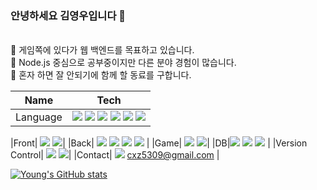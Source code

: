### 안녕하세요 김영우입니다 👋  
</br>
🌱 게임쪽에 있다가 웹 백엔드를 목표하고 있습니다.</br>
🚩 Node.js 중심으로 공부중이지만 다른 분야 경험이 많습니다.</br>
👯 혼자 하면 잘 안되기에 함께 할 동료를 구합니다.</br>


|Name | Tech|
|---|---|
|Language| <img src="https://img.shields.io/badge/.Net-512BD4?style=for-the-badge&logo=.NET&logoColor=white"/> <img src="https://img.shields.io/badge/C++-00599C?style=for-the-badge&logo=C++&logoColor=white"/> <img src="https://img.shields.io/badge/JavaScript-F7DF1E?style=for-the-badge&logo=JavaScript&logoColor=white"/> <img src="https://img.shields.io/badge/TypeScript-3178C6?style=for-the-badge&logo=TypeScript&logoColor=white"/> <img src="https://img.shields.io/badge/Java-007396?style=for-the-badge&logo=Java&logoColor=white"/> <img src="https://img.shields.io/badge/Python-3776AB?style=for-the-badge&logo=Python&logoColor=white"/> |

|Front| <img src="https://img.shields.io/badge/React-61DAFB?style=for-the-badge&logo=React&logoColor=white"/> <img src="https://img.shields.io/badge/Bootstrap-7952B3?style=for-the-badge&logo=Bootstrap&logoColor=white"/>|
|Back| <img src="https://img.shields.io/badge/Node.js-339933?style=for-the-badge&logo=Node.js&logoColor=white"/> <img src="https://img.shields.io/badge/Spring Boot-6DB33F?style=for-the-badge&logo=Spring Boots&logoColor=white"/> <img src="https://img.shields.io/badge/Docker-2496ED?style=for-the-badge&logo=Docker&logoColor=white"/> <img src="https://img.shields.io/badge/AWS-232F3E?style=for-the-badge&logo=AWS&logoColor=white"/> |
|Game| <img src="https://img.shields.io/badge/Unity-000000?style=for-the-badge&logo=Unity&logoColor=white"/> <img src="https://img.shields.io/badge/Firebase-FFCA28?style=for-the-badge&logo=Firebase&logoColor=white"/>|
|DB|<img src="https://img.shields.io/badge/MySQL-4479A1?style=for-the-badge&logo=MySQL&logoColor=white"/> <img src="https://img.shields.io/badge/MongoDB-47A248?style=for-the-badge&logo=MongoDB&logoColor=white"/> <img src="https://img.shields.io/badge/PostgreSQL-4169E1?style=for-the-badge&logo=PostgreSQL&logoColor=white"/> |
|Version Control| <img src="https://img.shields.io/badge/GitHub-181717?style=for-the-badge&logo=github&logoColor=white"/> <img src="https://img.shields.io/badge/Bitbucket-0052CC?style=for-the-badge&logo=Bitbucket&logoColor=white"/>|
|Contact| <img src="https://img.shields.io/badge/Gmail-EA4335?style=for-the-badge&logo=Gmail&logoColor=white"/> cxz5309@gmail.com |
  
[![Young's GitHub stats](https://github-readme-stats.vercel.app/api?username=cxz5309)](https://github.com/cxz5309/github-readme-stats)

<!--
**cxz5309/cxz5309** is a ✨ _special_ ✨ repository because its `README.md` (this file) appears on your GitHub profile.

Here are some ideas to get you started:

- 🔭 I’m currently working on ...
- 🌱 I’m currently learning ...
- 👯 I’m looking to collaborate on ...
- 🤔 I’m looking for help with ...
- 💬 Ask me about ...
- 📫 How to reach me: ...
- 😄 Pronouns: ...
- ⚡ Fun fact: ...
-->
